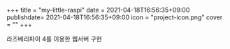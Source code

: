 +++
title = "my-little-raspi"
date = 2021-04-18T16:56:35+09:00
publishdate= 2021-04-18T16:56:35+09:00
icon = "project-icon.png"
cover = ""
+++

라즈베리파이 4를 이용한 웹서버 구현